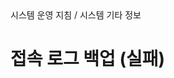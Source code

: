 <!--breadcrumb:시스템 운영 지침 / 시스템 기타 정보--><span class="md-breadcrumb">시스템 운영 지침 / 시스템 기타 정보</span>
# 접속 로그 백업 (실패)
